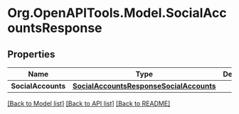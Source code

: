 
# Org.OpenAPITools.Model.SocialAccountsResponse

## Properties

Name | Type | Description | Notes
------------ | ------------- | ------------- | -------------
**SocialAccounts** | [**SocialAccountsResponseSocialAccounts**](SocialAccountsResponseSocialAccounts.md) |  | 

[[Back to Model list]](../README.md#documentation-for-models)
[[Back to API list]](../README.md#documentation-for-api-endpoints)
[[Back to README]](../README.md)

